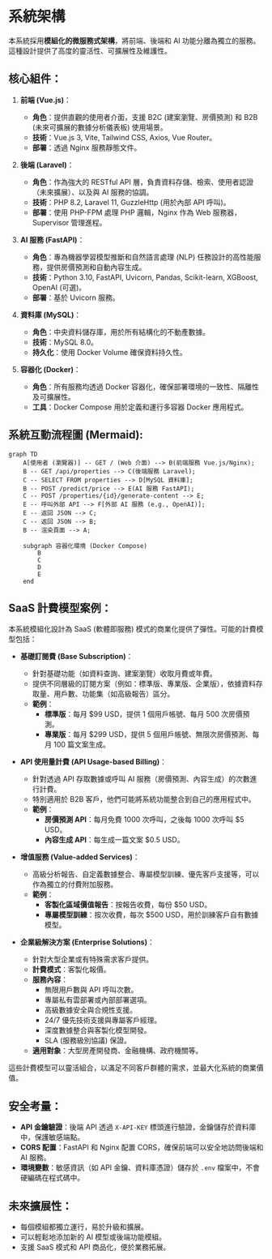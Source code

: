 # 系統架構

本系統採用**模組化的微服務式架構**，將前端、後端和 AI 功能分離為獨立的服務。這種設計提供了高度的靈活性、可擴展性及維護性。

## 核心組件：

1.  **前端 (Vue.js)**：
    * **角色**：提供直觀的使用者介面，支援 B2C (建案瀏覽、房價預測) 和 B2B (未來可擴展的數據分析儀表板) 使用場景。
    * **技術**：Vue.js 3, Vite, Tailwind CSS, Axios, Vue Router。
    * **部署**：透過 Nginx 服務靜態文件。

2.  **後端 (Laravel)**：
    * **角色**：作為強大的 RESTful API 層，負責資料存儲、檢索、使用者認證（未來擴展）、以及與 AI 服務的協調。
    * **技術**：PHP 8.2, Laravel 11, GuzzleHttp (用於內部 API 呼叫)。
    * **部署**：使用 PHP-FPM 處理 PHP 邏輯，Nginx 作為 Web 服務器，Supervisor 管理進程。

3.  **AI 服務 (FastAPI)**：
    * **角色**：專為機器學習模型推斷和自然語言處理 (NLP) 任務設計的高性能服務，提供房價預測和自動內容生成。
    * **技術**：Python 3.10, FastAPI, Uvicorn, Pandas, Scikit-learn, XGBoost, OpenAI (可選)。
    * **部署**：基於 Uvicorn 服務。

4.  **資料庫 (MySQL)**：
    * **角色**：中央資料儲存庫，用於所有結構化的不動產數據。
    * **技術**：MySQL 8.0。
    * **持久化**：使用 Docker Volume 確保資料持久性。

5.  **容器化 (Docker)**：
    * **角色**：所有服務均透過 Docker 容器化，確保部署環境的一致性、隔離性及可擴展性。
    * **工具**：Docker Compose 用於定義和運行多容器 Docker 應用程式。

## 系統互動流程圖 (Mermaid):

```mermaid
graph TD
    A[使用者 (瀏覽器)] -- GET / (Web 介面) --> B(前端服務 Vue.js/Nginx);
    B -- GET /api/properties --> C(後端服務 Laravel);
    C -- SELECT FROM properties --> D[MySQL 資料庫];
    B -- POST /predict/price --> E(AI 服務 FastAPI);
    C -- POST /properties/{id}/generate-content --> E;
    E -- 呼叫外部 API --> F[外部 AI 服務 (e.g., OpenAI)];
    E -- 返回 JSON --> C;
    C -- 返回 JSON --> B;
    B -- 渲染頁面 --> A;

    subgraph 容器化環境 (Docker Compose)
        B
        C
        D
        E
    end
```

## SaaS 計費模型案例：

本系統模組化設計為 SaaS (軟體即服務) 模式的商業化提供了彈性。可能的計費模型包括：

* **基礎訂閱費 (Base Subscription)**：
    * 針對基礎功能（如資料查詢、建案瀏覽）收取月費或年費。
    * 提供不同層級的訂閱方案（例如：標準版、專業版、企業版），依據資料存取量、用戶數、功能集（如高級報告）區分。
    * **範例**：
        * **標準版**：每月 $99 USD，提供 1 個用戶帳號、每月 500 次房價預測。
        * **專業版**：每月 $299 USD，提供 5 個用戶帳號、無限次房價預測、每月 100 篇文案生成。

* **API 使用量計費 (API Usage-based Billing)**：
    * 針對透過 API 存取數據或呼叫 AI 服務（房價預測、內容生成）的次數進行計費。
    * 特別適用於 B2B 客戶，他們可能將系統功能整合到自己的應用程式中。
    * **範例**：
        * **房價預測 API**：每月免費 1000 次呼叫，之後每 1000 次呼叫 $5 USD。
        * **內容生成 API**：每生成一篇文案 $0.5 USD。

* **增值服務 (Value-added Services)**：
    * 高級分析報告、自定義數據整合、專屬模型訓練、優先客戶支援等，可以作為獨立的付費附加服務。
    * **範例**：
        * **客製化區域價值報告**：按報告收費，每份 $50 USD。
        * **專屬模型訓練**：按次收費，每次 $500 USD，用於訓練客戶自有數據模型。

* **企業級解決方案 (Enterprise Solutions)**：
    * 針對大型企業或有特殊需求客戶提供。
    * **計費模式**：客製化報價。
    * **服務內容**：
        * 無限用戶數與 API 呼叫次數。
        * 專屬私有雲部署或內部部署選項。
        * 高級數據安全與合規性支援。
        * 24/7 優先技術支援與專屬客戶經理。
        * 深度數據整合與客製化模型開發。
        * SLA (服務級別協議) 保證。
    * **適用對象**：大型房產開發商、金融機構、政府機關等。

這些計費模型可以靈活組合，以滿足不同客戶群體的需求，並最大化系統的商業價值。

## 安全考量：

* **API 金鑰驗證**：後端 API 透過 `X-API-KEY` 標頭進行驗證，金鑰儲存於資料庫中，保護敏感端點。
* **CORS 配置**：FastAPI 和 Nginx 配置 CORS，確保前端可以安全地訪問後端和 AI 服務。
* **環境變數**：敏感資訊（如 API 金鑰、資料庫憑證）儲存於 `.env` 檔案中，不會硬編碼在程式碼中。

## 未來擴展性：

* 每個模組都獨立運行，易於升級和擴展。
* 可以輕鬆地添加新的 AI 模型或後端功能模組。
* 支援 SaaS 模式和 API 商品化，便於業務拓展。
